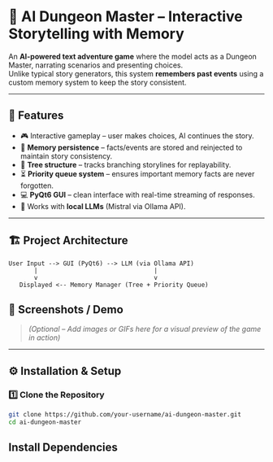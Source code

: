 # 🧙 AI Dungeon Master – Interactive Storytelling with Memory

An **AI-powered text adventure game** where the model acts as a Dungeon Master, narrating scenarios and presenting choices.  
Unlike typical story generators, this system **remembers past events** using a custom memory system to keep the story consistent.

---

## 🚀 Features
- 🎮 Interactive gameplay – user makes choices, AI continues the story.
- 🧠 **Memory persistence** – facts/events are stored and reinjected to maintain story consistency.
- 🌲 **Tree structure** – tracks branching storylines for replayability.
- ⏳ **Priority queue system** – ensures important memory facts are never forgotten.
- 💻 **PyQt6 GUI** – clean interface with real-time streaming of responses.
- 🔗 Works with **local LLMs** (Mistral via Ollama API).

---

## 🏗️ Project Architecture
```plaintext
User Input --> GUI (PyQt6) --> LLM (via Ollama API)
       |                                |
       v                                v
   Displayed <-- Memory Manager (Tree + Priority Queue)
```


## 📸 Screenshots / Demo
> *(Optional – Add images or GIFs here for a visual preview of the game in action)*

---

## ⚙️ Installation & Setup

### 1️⃣ Clone the Repository
```bash
git clone https://github.com/your-username/ai-dungeon-master.git
cd ai-dungeon-master
```

## Install Dependencies

